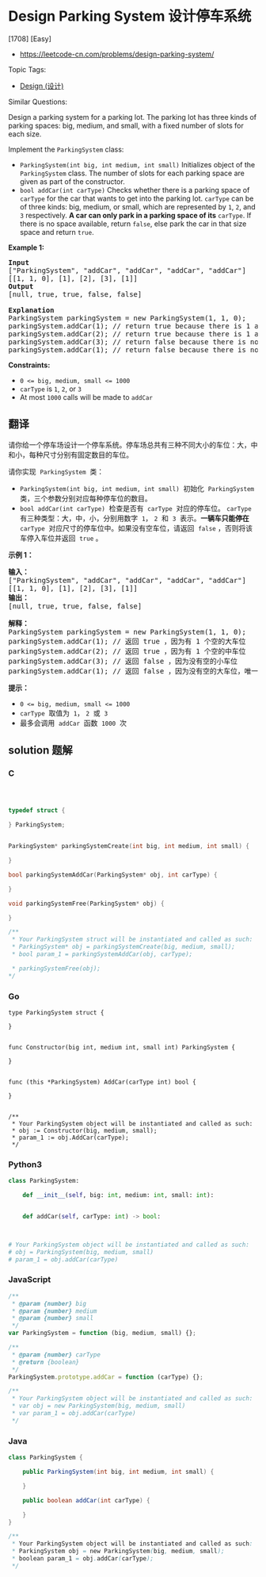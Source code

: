 # Design Parking System 设计停车系统

[1708] [Easy]

- https://leetcode-cn.com/problems/design-parking-system/

Topic Tags:

- [Design (设计)](https://leetcode-cn.com/tag/design/)

Similar Questions:

Design a parking system for a parking lot. The parking lot has three kinds of parking spaces: big, medium, and small, with a fixed number of slots for each size.

Implement the `ParkingSystem` class:

- `ParkingSystem(int big, int medium, int small)` Initializes object of the `ParkingSystem` class. The number of slots for each parking space are given as part of the constructor.
- `bool addCar(int carType)` Checks whether there is a parking space of `carType` for the car that wants to get into the parking lot. `carType` can be of three kinds: big, medium, or small, which are represented by `1`, `2`, and `3` respectively. **A car can only park in a parking space of its** `carType`. If there is no space available, return `false`, else park the car in that size space and return `true`.

**Example 1:**

<pre><strong>Input</strong>
["ParkingSystem", "addCar", "addCar", "addCar", "addCar"]
[[1, 1, 0], [1], [2], [3], [1]]
<strong>Output</strong>
[null, true, true, false, false]

<strong>Explanation</strong>
ParkingSystem parkingSystem = new ParkingSystem(1, 1, 0);
parkingSystem.addCar(1); // return true because there is 1 available slot for a big car
parkingSystem.addCar(2); // return true because there is 1 available slot for a medium car
parkingSystem.addCar(3); // return false because there is no available slot for a small car
parkingSystem.addCar(1); // return false because there is no available slot for a big car. It is already occupied.
</pre>

**Constraints:**

- `0 <= big, medium, small <= 1000`
- `carType` is `1`, `2`, or `3`
- At most `1000` calls will be made to `addCar`

## 翻译

请你给一个停车场设计一个停车系统。停车场总共有三种不同大小的车位：大，中和小，每种尺寸分别有固定数目的车位。

请你实现  `ParkingSystem`  类：

- `ParkingSystem(int big, int medium, int small)`  初始化  `ParkingSystem`  类，三个参数分别对应每种停车位的数目。
- `bool addCar(int carType)`  检查是否有  `carType`  对应的停车位。 `carType`  有三种类型：大，中，小，分别用数字  `1`， `2`  和  `3`  表示。**一辆车只能停在**  `carType`  对应尺寸的停车位中。如果没有空车位，请返回  `false` ，否则将该车停入车位并返回  `true` 。

**示例 1：**

<pre><strong>输入：</strong>
["ParkingSystem", "addCar", "addCar", "addCar", "addCar"]
[[1, 1, 0], [1], [2], [3], [1]]
<strong>输出：</strong>
[null, true, true, false, false]

<strong>解释：</strong>
ParkingSystem parkingSystem = new ParkingSystem(1, 1, 0);
parkingSystem.addCar(1); // 返回 true ，因为有 1 个空的大车位
parkingSystem.addCar(2); // 返回 true ，因为有 1 个空的中车位
parkingSystem.addCar(3); // 返回 false ，因为没有空的小车位
parkingSystem.addCar(1); // 返回 false ，因为没有空的大车位，唯一一个大车位已经被占据了
</pre>

**提示：**

- `0 <= big, medium, small <= 1000`
- `carType`  取值为  `1`， `2`  或  `3`
- 最多会调用  `addCar`  函数  `1000`  次

## solution 题解

### C

```c



typedef struct {

} ParkingSystem;


ParkingSystem* parkingSystemCreate(int big, int medium, int small) {

}

bool parkingSystemAddCar(ParkingSystem* obj, int carType) {

}

void parkingSystemFree(ParkingSystem* obj) {

}

/**
 * Your ParkingSystem struct will be instantiated and called as such:
 * ParkingSystem* obj = parkingSystemCreate(big, medium, small);
 * bool param_1 = parkingSystemAddCar(obj, carType);

 * parkingSystemFree(obj);
*/
```

### Go

```golang
type ParkingSystem struct {

}


func Constructor(big int, medium int, small int) ParkingSystem {

}


func (this *ParkingSystem) AddCar(carType int) bool {

}


/**
 * Your ParkingSystem object will be instantiated and called as such:
 * obj := Constructor(big, medium, small);
 * param_1 := obj.AddCar(carType);
 */
```

### Python3

```python
class ParkingSystem:

    def __init__(self, big: int, medium: int, small: int):


    def addCar(self, carType: int) -> bool:



# Your ParkingSystem object will be instantiated and called as such:
# obj = ParkingSystem(big, medium, small)
# param_1 = obj.addCar(carType)
```

### JavaScript

```javascript
/**
 * @param {number} big
 * @param {number} medium
 * @param {number} small
 */
var ParkingSystem = function (big, medium, small) {};

/**
 * @param {number} carType
 * @return {boolean}
 */
ParkingSystem.prototype.addCar = function (carType) {};

/**
 * Your ParkingSystem object will be instantiated and called as such:
 * var obj = new ParkingSystem(big, medium, small)
 * var param_1 = obj.addCar(carType)
 */
```

### Java

```java
class ParkingSystem {

    public ParkingSystem(int big, int medium, int small) {

    }

    public boolean addCar(int carType) {

    }
}

/**
 * Your ParkingSystem object will be instantiated and called as such:
 * ParkingSystem obj = new ParkingSystem(big, medium, small);
 * boolean param_1 = obj.addCar(carType);
 */
```
